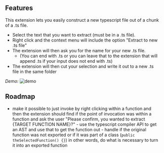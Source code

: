 ## Features

This extension lets you easily construct a new typescript file out of a chunk of a .ts file.

-   Select the text that you want to extract (must be in a .ts file).
-   Right click and the context menu will include the option "Extract to new .ts file"
-   The extension will then ask you for the name for your new .ts file.
    -   (You can end with .ts or you can leave that to the extension that will append .ts if your input does not end with .ts)
-   The extension will then cut your selection and write it out to a new .ts file in the same folder

_Demo:_
<img src="https://raw.githubusercontent.com/elliotjharper/vscode-right-click-to-extract-function/main/images/demo.gif" alt="demo">

## Roadmap

-   make it possible to just invoke by right clicking within a function and then the extension should find if the point of invocation was within a
    function and ask the user "Please confirm, you wanted to extract {TARGET FUNCTION NAME}?" - use the typescript compiler API to get an AST and use that to get the function out - handle if the original function was not exported or if it was part of a class (`public theSelectedFunction() {}`) in other words, do what is necessary to turn it into an exported function
